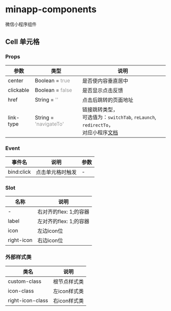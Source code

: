 # minapp-components
微信小程序组件

## Cell 单元格

### Props

| 参数      | 类型                                                   | 说明                                                         |
| --------- | ------------------------------------------------------ | ------------------------------------------------------------ |
| center    | Boolean = <span style="color:#999;">true</span>        | 是否使内容垂直居中                                           |
| clickable | Boolean = <span style="color:#999;">false</span>       | 是否显示点击反馈                                             |
| href      | String = <span style="color:#999;">''</span>           | 点击后跳转的页面地址                                         |
| link-type | String = <span style="color:#999;">'navigateTo'</span> | 链接跳转类型，<br />可选值为：`switchTab`, `reLaunch`, `redirectTo`，<br />对应小程序[文档](https://developers.weixin.qq.com/miniprogram/dev/api/route/wx.switchTab.html "小程序官方文档") |

### Event

| 事件名     | 说明             | 参数 |
| ---------- | ---------------- | ---- |
| bind:click | 点击单元格时触发 | -    |

### Slot

| 名称       | 说明                   |
| ---------- | ---------------------- |
| -          | 右对齐的flex: 1;的容器 |
| label      | 左对齐的flex: 1;的容器 |
| icon       | 左边icon位             |
| right-icon | 右边icon位             |

### 外部样式类

| 类名             | 说明         |
| ---------------- | ------------ |
| custom-class     | 根节点样式类 |
| icon-class       | 左icon样式类 |
| right-icon-class | 右icon样式类 |

